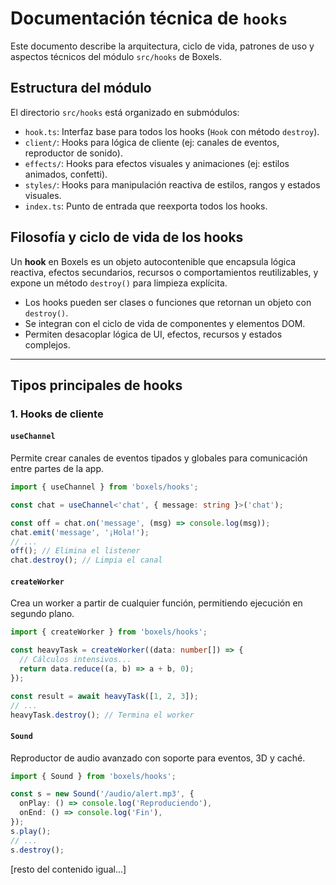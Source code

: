 # Documentación técnica de `hooks`

Este documento describe la arquitectura, ciclo de vida, patrones de uso y aspectos técnicos del módulo `src/hooks` de Boxels.

## Estructura del módulo

El directorio `src/hooks` está organizado en submódulos:

- `hook.ts`: Interfaz base para todos los hooks (`Hook` con método `destroy`).
- `client/`: Hooks para lógica de cliente (ej: canales de eventos, reproductor de sonido).
- `effects/`: Hooks para efectos visuales y animaciones (ej: estilos animados, confetti).
- `styles/`: Hooks para manipulación reactiva de estilos, rangos y estados visuales.
- `index.ts`: Punto de entrada que reexporta todos los hooks.

## Filosofía y ciclo de vida de los hooks

Un **hook** en Boxels es un objeto autocontenible que encapsula lógica reactiva, efectos secundarios, recursos o comportamientos reutilizables, y expone un método `destroy()` para limpieza explícita.

- Los hooks pueden ser clases o funciones que retornan un objeto con `destroy()`.
- Se integran con el ciclo de vida de componentes y elementos DOM.
- Permiten desacoplar lógica de UI, efectos, recursos y estados complejos.

---

## Tipos principales de hooks

### 1. Hooks de cliente

#### `useChannel`
Permite crear canales de eventos tipados y globales para comunicación entre partes de la app.

```ts
import { useChannel } from 'boxels/hooks';

const chat = useChannel<'chat', { message: string }>('chat');

const off = chat.on('message', (msg) => console.log(msg));
chat.emit('message', '¡Hola!');
// ...
off(); // Elimina el listener
chat.destroy(); // Limpia el canal
```

#### `createWorker`
Crea un worker a partir de cualquier función, permitiendo ejecución en segundo plano.

```ts
import { createWorker } from 'boxels/hooks';

const heavyTask = createWorker((data: number[]) => {
  // Cálculos intensivos...
  return data.reduce((a, b) => a + b, 0);
});

const result = await heavyTask([1, 2, 3]);
// ...
heavyTask.destroy(); // Termina el worker
```

#### `Sound`
Reproductor de audio avanzado con soporte para eventos, 3D y caché.

```ts
import { Sound } from 'boxels/hooks';

const s = new Sound('/audio/alert.mp3', {
  onPlay: () => console.log('Reproduciendo'),
  onEnd: () => console.log('Fin'),
});
s.play();
// ...
s.destroy();
```

[resto del contenido igual...]

